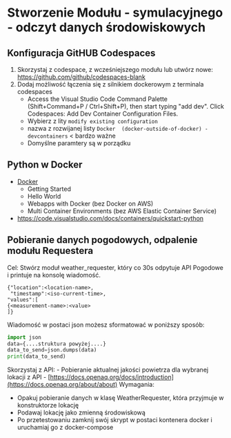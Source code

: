# Stworzenie Modułu - symulacyjnego - odczyt danych środowiskowych

## Konfiguracja GitHUB Codespaces
1. Skorzystaj z codespace, z wcześniejszego modułu lub utwórz nowe: https://github.com/github/codespaces-blank
2. Dodaj możliwość łączenia się z silnikiem dockerowym z terminala codespaces
    - Access the Visual Studio Code Command Palette (Shift+Command+P / Ctrl+Shift+P), then start typing "add dev". Click Codespaces: Add Dev         Container Configuration Files.
    - Wybierz z lity `modify existing configuration`
    - nazwa z rozwijanej listy `Docker  (docker-outside-of-docker) - devcontainers` < bardzo ważne
    - Domyślne paramtery są w porządku

## Python w Docker
- [Docker](https://docker-curriculum.com/#introduction)
  - Getting Started
  - Hello World
  - Webapps with Docker (bez Docker on AWS)
  - Multi Container Environments (bez AWS Elastic Container Service)
- https://code.visualstudio.com/docs/containers/quickstart-python

## Pobieranie danych pogodowych, odpalenie modułu Requestera
Cel: Stwórz moduł weather_requester, który co 30s odpytuje API Pogodowe i printuje na konsolę wiadomość.
```
{"location":<location-name>,
 "timestamp":<iso-current-time>,
"values":[
{<measurement-name>:<value> 
]}
```
Wiadomość w postaci json możesz sformatować w poniższy sposób:
```python
import json
data={....struktura powyżej....}
data_to_send=json.dumps(data)
print(data_to_send)
```
Skorzystaj z API: - Pobieranie aktualnej jakości powietrza dla wybranej lokacji z API - [https://docs.openaq.org/docs/introduction](https://docs.openaq.org/about/about)
Wymagania:
- Opakuj pobieranie danych w klasę WeatherRequester, która przyjmuje w konstruktorze lokację
- Podawaj lokację jako zmienną środowiskową
- Po przetestowaniu zamknij swój skrypt w postaci kontenera docker i uruchamiaj go z docker-compose



